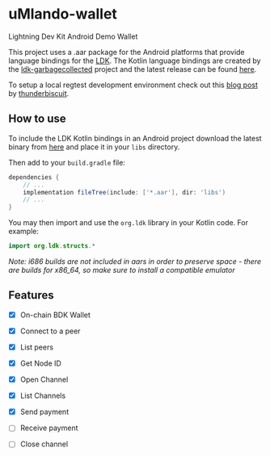 # uMlando-wallet
Lightning Dev Kit Android Demo Wallet 

This project uses a .aar package for the Android platforms that provide language bindings for the [LDK](https://lightningdevkit.org/). The Kotlin 
language bindings are created by the [ldk-garbagecollected](https://github.com/lightningdevkit/ldk-garbagecollected) project and the latest release can be found
[here](https://github.com/lightningdevkit/ldk-garbagecollected/releases).

To setup a local regtest development environment check out this [blog post](https://thunderbiscuit.com/posts/regtest-galore/) by [thunderbiscuit](https://twitter.com/thunderB__).

## How to use
To include the LDK Kotlin bindings in an Android project download the latest binary from [here](https://github.com/lightningdevkit/ldk-garbagecollected/releases)
and place it in your `libs` directory.

Then add to your `build.gradle` file:
```groovy
dependencies {
    // ...
    implementation fileTree(include: ['*.aar'], dir: 'libs')
    // ...
}
```

You may then import and use the `org.ldk` library in your Kotlin code. For example:
```kotlin 
import org.ldk.structs.*
```

_Note: i686 builds are not included in aars in order to preserve space - there are builds for x86_64, so make sure to install a compatible emulator_

## Features
* [x] On-chain BDK Wallet
* [x] Connect to a peer
* [x] List peers
* [x] Get Node ID
* [x] Open Channel
* [x] List Channels
* [x] Send payment
* [ ] Receive payment 
* [ ] Close channel


